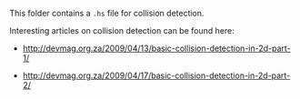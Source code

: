 This folder contains a `.hs` file for collision detection.

Interesting articles on collision detection can be found here:

- http://devmag.org.za/2009/04/13/basic-collision-detection-in-2d-part-1/

- http://devmag.org.za/2009/04/17/basic-collision-detection-in-2d-part-2/
